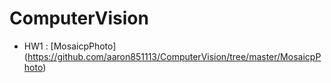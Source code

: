 # ComputerVision

* HW1 : [MosaicpPhoto] (https://github.com/aaron851113/ComputerVision/tree/master/MosaicpPhoto)
